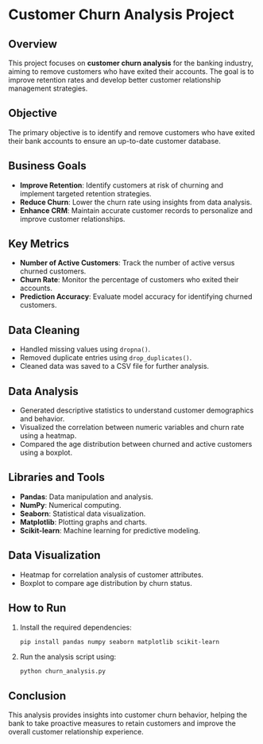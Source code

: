 # Customer Churn Analysis Project

## Overview

This project focuses on **customer churn analysis** for the banking industry, aiming to remove customers who have exited their accounts. The goal is to improve retention rates and develop better customer relationship management strategies.

## Objective
The primary objective is to identify and remove customers who have exited their bank accounts to ensure an up-to-date customer database.

## Business Goals
- **Improve Retention**: Identify customers at risk of churning and implement targeted retention strategies.
- **Reduce Churn**: Lower the churn rate using insights from data analysis.
- **Enhance CRM**: Maintain accurate customer records to personalize and improve customer relationships.

## Key Metrics
- **Number of Active Customers**: Track the number of active versus churned customers.
- **Churn Rate**: Monitor the percentage of customers who exited their accounts.
- **Prediction Accuracy**: Evaluate model accuracy for identifying churned customers.

## Data Cleaning
- Handled missing values using `dropna()`.
- Removed duplicate entries using `drop_duplicates()`.
- Cleaned data was saved to a CSV file for further analysis.

## Data Analysis
- Generated descriptive statistics to understand customer demographics and behavior.
- Visualized the correlation between numeric variables and churn rate using a heatmap.
- Compared the age distribution between churned and active customers using a boxplot.

## Libraries and Tools
- **Pandas**: Data manipulation and analysis.
- **NumPy**: Numerical computing.
- **Seaborn**: Statistical data visualization.
- **Matplotlib**: Plotting graphs and charts.
- **Scikit-learn**: Machine learning for predictive modeling.

## Data Visualization
- Heatmap for correlation analysis of customer attributes.
- Boxplot to compare age distribution by churn status.


## How to Run
1. Install the required dependencies:
    ```
    pip install pandas numpy seaborn matplotlib scikit-learn
    ```
2. Run the analysis script using:
    ```python
    python churn_analysis.py
    ```

## Conclusion
This analysis provides insights into customer churn behavior, helping the bank to take proactive measures to retain customers and improve the overall customer relationship experience.

